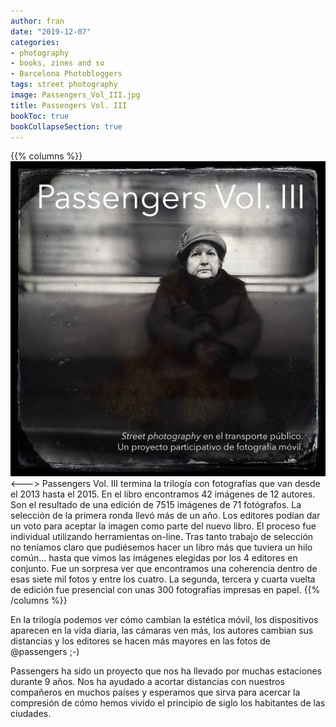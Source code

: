 ```yaml
---
author: fran
date: "2019-12-07"
categories:
- photography
- books, zines and so
- Barcelona Photobloggers
tags: street photography
image: Passengers_Vol_III.jpg
title: Passengers Vol. III
bookToc: true
bookCollapseSection: true
---
```


{{% columns %}}
![Passengers_Vol_III.jpg](Passengers_Vol_III.jpg)
<--->
Passengers Vol. III termina la trilogía con fotografías que van desde el 2013 hasta el 2015. En el libro encontramos 42 imágenes de 12 autores. Son el resultado de una edición de 7515 imágenes de 71 fotógrafos. La selección de la primera ronda llevó más de un año. Los editores podían dar un voto para aceptar la imagen como parte del nuevo libro. El proceso fue individual utilizando herramientas on-line. Tras tanto trabajo de selección no teníamos claro que pudiésemos hacer un libro más que tuviera un hilo común… hasta que vimos las imágenes elegidas por los 4 editores en conjunto. Fue un sorpresa ver que encontramos una coherencia dentro de esas siete mil fotos y entre los cuatro. La segunda, tercera y cuarta vuelta de edición fue presencial con unas 300 fotografías impresas en papel.
{{% /columns %}}

En la trilogía podemos ver cómo cambian la estética móvil, los dispositivos aparecen en la vida diaria, las cámaras ven más, los autores cambian sus distancias y los editores se hacen más mayores en las fotos de @passengers ;-)

Passengers ha sido un proyecto que nos ha llevado por muchas estaciones durante 9 años. Nos ha ayudado a acortar distancias con nuestros compañeros en muchos países y esperamos que sirva para acercar la compresión de cómo hemos vivido el principio de siglo los habitantes de las ciudades.

